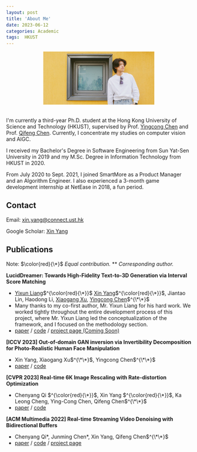 ```yaml
---
layout: post
title: 'About Me'
date: 2023-06-12
categories: Academic
tags:  HKUST
---
```


<!-- subtitle: 'It's more fun to be a pirate than to join the Navy.' -->

<div align=center>
<img src="/assets/img/selfie.JPG" width="60%"/>  
</div>

<br/>

I'm currently a third-year Ph.D. student at the Hong Kong University of Science and Technology (HKUST), supervised by Prof. [Yingcong Chen](https://www.yingcong.me) and Prof. [Qifeng Chen](https://cqf.io). Currently, I concentrate my studies on computer vision and AIGC.

I received my Bachelor's Degree in Software Engineering from Sun Yat-Sen University in 2019 and my M.Sc. Degree in Information Technology from HKUST in 2020. 

From July 2020 to Sept. 2021, I joined SmartMore as a Product Manager and an Algorithm Engineer. I also experienced a 3-month game development internship at NetEase in 2018, a fun period.

## Contact

Email: [xin.yang@connect.ust.hk](mailto:xin.yang@connect.ust.hk)

Google Scholar: [Xin Yang](https://scholar.google.com/citations?user=O7I3Sy8AAAAJ&hl=zh-CN)
<br/>

## Publications
Note: $\color{red}{\*}$ *Equal contribution.* \** *Corresponding author.*

**LucidDreamer: Towards High-Fidelity Text-to-3D Generation via Interval Score Matching**
- [Yixun Liang](https://yixunliang.github.io/)$^{\color{red}{\*}}$ [Xin Yang](https://abnervictor.github.io/2023/06/12/Academic-Self-Intro.html)$^{\color{red}{\*}}$, Jiantao Lin, Haodong Li, [Xiaogang Xu](https://xiaogang00.github.io), [Yingcong Chen](https://www.yingcong.me)$^{\*\*}$
- Many thanks to my co-first author, Mr. Yixun Liang for his hard work. We worked tightly throughout the entire development process of this project, where Mr. Yixun Liang led the conceptualization of the framework, and I focused on the methodology section.
- [paper](https://arxiv.org/abs/2311.11284) / [code](https://github.com/EnVision-Research/LucidDreamer) / [project page (Coming Soon)]()

**[ICCV 2023] Out-of-domain GAN inversion via Invertibility Decomposition for Photo-Realistic Human Face Manipulation**
  - Xin Yang, Xiaogang Xu$^{\*\*}$, Yingcong Chen$^{\*\*}$
  - [paper](https://arxiv.org/abs/2212.09262) / [code](https://github.com/AbnerVictor/OOD-GAN-inversion)

**[CVPR 2023] Real-time 6K Image Rescaling with Rate-distortion Optimization**
  - Chenyang Qi $^{\color{red}{\*}}$, Xin Yang $^{\color{red}{\*}}$, Ka Leong Cheng, Ying-Cong Chen, Qifeng Chen$^{\*\*}$
  - [paper](https://arxiv.org/abs/2304.01064) / [code](https://github.com/AbnerVictor/HyperThumbnail)

**[ACM Multimedia 2022] Real-time Streaming Video Denoising with Bidirectional Buffers**
  - Chenyang Qi*, Junming Chen*, Xin Yang, Qifeng Chen$^{\*\*}$
  - [paper](https://arxiv.org/abs/2207.06937) / [code](https://github.com/ChenyangQiQi/BSVD) / [project page](https://chenyangqiqi.github.io/BSVD/index.html)
